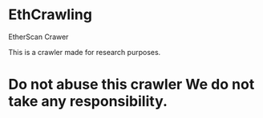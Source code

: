 # EthCrawling
EtherScan Crawer

This is a crawler made for research purposes.

<h1> Do not abuse this crawler We do not take any responsibility.</h1>
